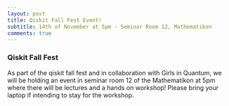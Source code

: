 ```yaml
---
layout: post
title: Qiskit Fall Fest Event!  
subtitle: 14th of November at 5pm - Seminar Room 12, Mathematikon 
comments: true
---
```


### Qiskit Fall Fest
As part of the qiskit fall fest and in collaboration with Girls in Quantum, we will be holding an event in seminar room 12 of the Mathematikon at 5pm where there will be lectures and a hands on workshop! Please bring your laptop if intending to stay for the workshop. 